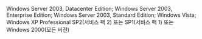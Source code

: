  Windows Server 2003, Datacenter Edition; Windows Server 2003, Enterprise Edition; Windows Server 2003, Standard Edition; Windows Vista; Windows XP Professional SP2(서비스 팩 2) 또는 SP1(서비스 팩 1) 또는 Windows 2000(모든 버전) 